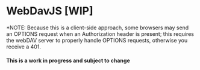 # WebDavJS [WIP]
*NOTE: Because this is a client-side approach, some browsers may send an OPTIONS request when an Authorization header is present; this requires the webDAV server to properly handle OPTIONS requests, otherwise you receive a 401.

#### This is a work in progress and subject to change
